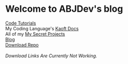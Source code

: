 # Welcome to ABJDev's blog

[Code Tutorials](https://abjdev.github.io)<br>
My Coding Language's [Kaoft Docs](https://abjdev.github.io)<br>
All of my [My Secret Projects](https://abjdev.github.io)<br>
[Blog](https://abjdev.github.io)<br>
[Download Repo](https://abjdev.github.io)<br><br>
*Download Links Are Currently Not Working.*

